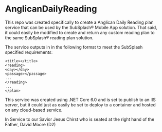 # AnglicanDailyReading

This repo was created specifically to create a Anglican Daily Reading plan service that can be used by the SubSplash&reg; Mobile App solution.
That said, it could easily be modified to create and return any custom reading plan to the same SubSplash&reg; reading plan solution.

The service outputs in <xml> in the following format to meet the SubSplash specified requirements:
```<plan>
<title></title>
<reading>
<day></day>
<passage></passage>
...
</reading>
...
</plan>
  ```

This service was created using .NET Core 6.0 and is set to publish to an IIS server, but it could just as easily be set to deploy to a container and hosted on any cloud-based service.

In Service to our Savior Jesus Chirst who is seated at the right hand of the Father,
David Moore (D2)
